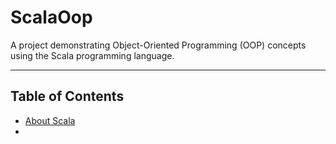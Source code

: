# ScalaOop

A project demonstrating Object-Oriented Programming (OOP) concepts using the Scala programming language.

---

## Table of Contents

- [About Scala](#about-scala)
-